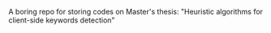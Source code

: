 A boring repo for storing codes on Master's thesis: "Heuristic algorithms for client-side keywords detection"
